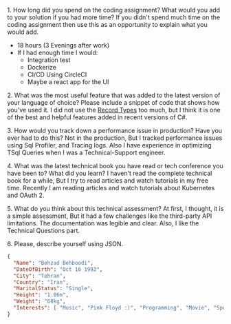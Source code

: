 1\. How long did you spend on the coding assignment? What would you add to your solution if you had
more time? If you didn't spend much time on the coding assignment then use this as an opportunity to
explain what you would add.
  - 18 hours (3 Evenings after work)
  - If I had enough time I would:
	- Integration test
	- Dockerize
	- CI/CD Using CircleCI
	- Maybe a react app for the UI

2\. What was the most useful feature that was added to the latest version
of your language of choice? Please include a snippet of code that shows
how you've used it.
I did not use the [Record Types](https://docs.microsoft.com/en-us/dotnet/csharp/whats-new/csharp-9\#record-types) too much, but I think it is one of the best and helpful features added in recent versions of C#.

3\. How would you track down a performance issue in production? Have you ever had to do this?
Not in the production, But I tracked performance issues using Sql Profiler, and Tracing logs.
Also I have experience in optimizing TSql Queries when I was a Technical-Support engineer.

4\. What was the latest technical book you have read or tech conference
you have been to? What did you learn?
I haven't read the complete technical book for a while, But I try to read articles and watch tutorials in my free time. Recently I am reading articles and watch tutorials about Kubernetes and OAuth 2.

5\. What do you think about this technical assessment?
At first, I thought, it is a simple assessment, But it had a few challenges like the third-party API limitations.
The documentation was legible and clear. Also, I like the Technical Questions part.

6\. Please, describe yourself using JSON.

```json
{
  "Name": "Behzad Behboodi",
  "DateOfBirth": "Oct 16 1992",
  "City": "Tehran",
  "Country": "Iran",
  "MaritalStatus": "Single",
  "Height": "1.86m",
  "Weight": "68kg",
  "Interests": [ "Music", "Pink Floyd :)", "Programming", "Movie", "Sports" ]
}
```